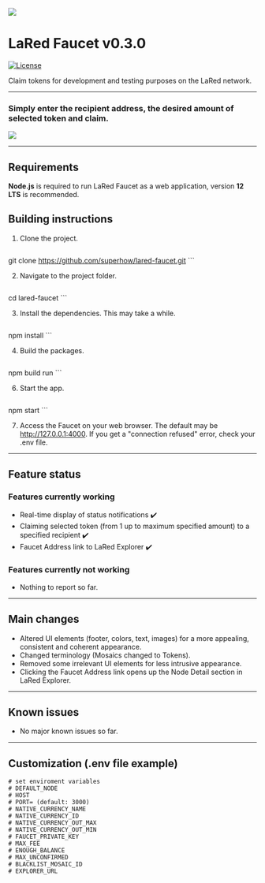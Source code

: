 ![](https://i.imgur.com/r8mM1TN.gif)

# LaRed Faucet v0.3.0

[![License](https://img.shields.io/badge/License-Apache%202.0-blue.svg)](https://opensource.org/licenses/Apache-2.0)


Claim tokens for development and testing purposes on the LaRed network.
***
### Simply enter the recipient address, the desired amount of selected token and claim.
![](https://i.imgur.com/CcODTOc.gif)

***
## Requirements

**Node.js** is required to run LaRed Faucet as a web application, version **12 LTS** is recommended.

## Building instructions

1. Clone the project.


    ```
git clone https://github.com/superhow/lared-faucet.git
    ```

2. Navigate to the project folder.

    ```
cd lared-faucet
    ```
	
3. Install the dependencies. This may take a while.

    ```
npm install 
    ```

4. Build the packages.

    ```
npm build run
    ```
    
6. Start the app.

    ```
npm start
    ```
    
7. Access the Faucet on your web browser. The default may be http://127.0.0.1:4000. If you get a "connection refused" error, check your .env file.
***
## Feature status
### Features currently working
* Real-time display of status notifications ✔️
* Claiming selected token (from 1 up to maximum specified amount) to a specified recipient ✔️
* Faucet Address link to LaRed Explorer ✔️

### Features currently not working
* Nothing to report so far.
***
## Main changes
* Altered UI elements (footer, colors, text, images) for a more appealing, consistent and coherent appearance.
* Changed terminology (Mosaics changed to Tokens).
* Removed some irrelevant UI elements for less intrusive appearance.
* Clicking the Faucet Address link opens up the Node Detail section in LaRed Explorer.

***
## Known issues
* No major known issues so far.
***
## Customization (.env file example)

```shell
# set enviroment variables
# DEFAULT_NODE
# HOST
# PORT= (default: 3000)
# NATIVE_CURRENCY_NAME
# NATIVE_CURRENCY_ID
# NATIVE_CURRENCY_OUT_MAX
# NATIVE_CURRENCY_OUT_MIN
# FAUCET_PRIVATE_KEY
# MAX_FEE
# ENOUGH_BALANCE
# MAX_UNCONFIRMED
# BLACKLIST_MOSAIC_ID
# EXPLORER_URL
```
